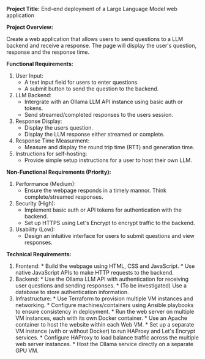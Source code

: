 **Project Title:** End-end deployment of a Large Language Model web application

**Project Overview:**

Create a web application that allows users to send questions to a LLM backend and receive a response. The page will display the user's question, response and the response time.

**Functional Requirements:**

1. User Input:
    * A text input field for users to enter questions.
    * A submit button to send the question to the backend.
2. LLM Backend:
    * Intergrate with an Ollama LLM API instance using basic auth or tokens.
    * Send streamed/completed responses to the users session.
3. Response Display:
    * Display the users question.
    * Display the LLM response either streamed or complete.
4. Response Time Measurment:
    * Measure and display the round trip time (RTT) and generation time.
5. Instructions for self-hosting:
    * Provide simple setup instructions for a user to host their own LLM.

**Non-Functional Requirements (Priority):**

1. Performance (Medium):
    * Ensure the webpage responds in a timely mannor. Think complete/streamed responses.
2. Security (High):
    * Implement basic auth or API tokens for authentication with the backend.
    * Set up HTTPS using Let's Encrypt to encrypt traffic to the backend.
3. Usability (Low):
    * Design an intuitive interface for users to submit questions and view responses.

**Technical Requirements:**

1. Frontend:
        * Build the webpage using HTML, CSS and JavaScript.
        * Use native JavaScript APIs to make HTTP requests to the backend.
2. Backend:
        * Use the Ollama LLM API with authentication for receiving user questions and sending responses.
        * (To be investigated) Use a database to store authentication information.
3. Infrastructure:
        * Use Terraform to provision multiple VM instances and networking.
        * Configure machines/containers using Ansible playbooks to ensure consistency in deployment.
        * Run the web server on multiple VM instances, each with its own Docker container.
        * Use an Apache container to host the website within each Web VM.
        * Set up a separate VM instance (with or without Docker) to run HAProxy and Let's Encrypt services.
        * Configure HAProxy to load balance traffic across the multiple web server instances.
        * Host the Ollama service directly on a separate GPU VM.
        
